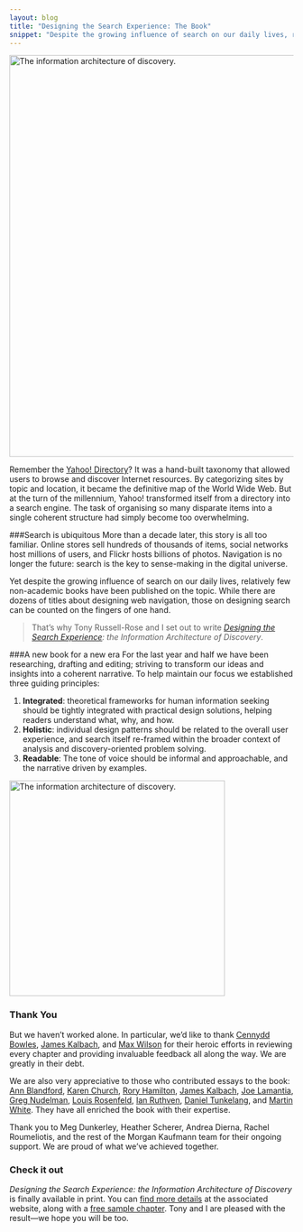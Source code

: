 ```yaml
---
layout: blog
title: "Designing the Search Experience: The Book"
snippet: "Despite the growing influence of search on our daily lives, relatively few non-academic books have been published on the topic. That’s why Tony Russell-Rose and I set out to write Designing the Search Experience: the Information Architecture of Discovery. For the last year and half we have been researching, drafting and editing; striving to transform our ideas and insights into a coherent narrative. Tony and I are pleased with the results - we hope you will be too."
---
```


<img src="http://tylertate.com/resources/images/2012-12-18/map.jpg" width="712" class="normal-width" alt="The information architecture of discovery." />

Remember the [Yahoo! Directory](http://dir.yahoo.com)? It was a hand-built taxonomy that allowed users to browse and discover Internet resources. By categorizing sites by topic and location, it became the definitive map of the World Wide Web. But at the turn of the millennium, Yahoo! transformed itself from a directory into a search engine. The task of organising so many disparate items into a single coherent structure had simply become too overwhelming. 

###Search is ubiquitous
More than a decade later, this story is all too familiar. Online stores sell hundreds of thousands of items, social networks host millions of users, and Flickr hosts billions of photos. Navigation is no longer the future: search is the key to sense-making in the digital universe.

Yet despite the growing influence of search on our daily lives, relatively few non-academic books have been published on the topic. While there are dozens of titles about designing web navigation, those on designing search can be counted on the fingers of one hand.

> That’s why Tony Russell-Rose and I set out to write _[Designing the Search Experience](http://designingthesearchexperience.com): the Information Architecture of Discovery_. 

###A new book for a new era
For the last year and half we have been researching, drafting and editing; striving to transform our ideas and insights into a coherent narrative. To help maintain our focus we established three guiding principles:

1. **Integrated**: theoretical frameworks for human information seeking should be tightly integrated with practical design solutions, helping readers understand what, why, and how.
2. **Holistic**: individual design patterns should be related to the overall user experience, and search itself re-framed within the broader context of analysis and discovery-oriented problem solving.
3. **Readable**: The tone of voice should be informal and approachable, and the narrative driven by examples.

<a href="http://designingthesearchexperience.com"><img src="http://tylertate.com/resources/images/2012-12-18/cover.jpg" width="382" class="onethirds-width" alt="The information architecture of discovery." /></a>

### Thank You
But we haven’t worked alone. In particular, we’d like to thank [Cennydd Bowles](http://www.cennydd.co.uk), [James Kalbach](http://experiencinginformation.wordpress.com), and [Max Wilson](http://www.cs.nott.ac.uk/~mlw/) for their heroic efforts in reviewing every chapter and providing invaluable feedback all along the way. We are greatly in their debt.

We are also very appreciative to those who contributed essays to the book: [Ann Blandford](http://www.ucl.ac.uk/uclic/people/a_blandford), [Karen Church](https://twitter.com/karenchurch), [Rory Hamilton](http://everythingiknow.squarespace.com), [James Kalbach](http://experiencinginformation.wordpress.com), [Joe Lamantia](http://www.joelamantia.com), [Greg Nudelman](http://www.designcaffeine.com), [Louis Rosenfeld](http://louisrosenfeld.com/home/), [Ian Ruthven](http://www.cis.strath.ac.uk/cis/staff/index.php?uid=52833), [Daniel Tunkelang](http://thenoisychannel.com), and [Martin White](http://www.intranetfocus.com/about/martin-white). They have all enriched the book with their expertise.

Thank you to Meg Dunkerley, Heather Scherer, Andrea Dierna, Rachel Roumeliotis, and the rest of the Morgan Kaufmann team for their ongoing support. We are proud of what we’ve achieved together. 

### Check it out
_Designing the Search Experience: the Information Architecture of Discovery_ is finally available in print. You can [find more details](http://designingthesearchexperience.com) at the associated website, along with a [free sample chapter](http://designingthesearchexperience.com/downloads/dtse-chapter2.pdf). Tony and I are pleased with the result—we hope you will be too.

